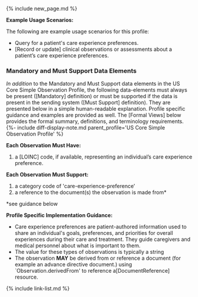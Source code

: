 {% include new_page.md %}

**Example Usage Scenarios:**

The following are example usage scenarios for this profile:

-  Query for a patient's care experience preferences.
-  [Record or update] clinical observations or assessments about a patient’s care experience preferences.

### Mandatory and Must Support Data Elements

*In addition* to the Mandatory and Must Support data elements in the US Core Simple Observation Profile, the following data-elements must always be present ([Mandatory] definition) or must be supported if the data is present in the sending system ([Must Support] definition). They are presented below in a simple human-readable explanation. Profile specific guidance and examples are provided as well.  The [Formal Views] below provides the  formal summary, definitions, and terminology requirements. {%- include diff-display-note.md parent_profile='US Core Simple Observation Profile' %}

**Each Observation Must Have:**

1. a [LOINC] code, if available, representing an individual’s care experience preference.

**Each Observation Must Support:**

1. a category code of 'care-experience-preference'
2. a reference to the document(s) the observation is made from*

\*see guidance below

<!-- **Additional USCDI Requirements**

{ % include additional-requirements-intro.md type="Observation" % }

1. references to an associated survey, assessment, or screening tool*

\*see guidance below -->

**Profile Specific Implementation Guidance:**

- Care experience preferences are patient-authored information used to share an individual's goals, preferences, and priorities for overall experiences during their care and treatment. They guide caregivers and medical personnel about what is important to them.
- The value for these types of observations is typically a string
- The observation **MAY** be derived from or reference a document (for example an advance directive document.) using `Observation.derivedFrom' to reference a[DocumentReference] resource.

{% include link-list.md %}
